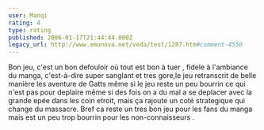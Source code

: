 ```yaml
---
user: Manqi
rating: 4
type: rating
published: 2006-01-17T21:44:44.000Z
legacy_url: http://www.emunova.net/veda/test/1287.htm#comment-4550
---
```

Bon jeu, c'est un bon defouloir où tout est bon à tuer , fidele à l'ambiance du manga, c'est-à-dire super sanglant et tres gore,le jeu retranscrit de belle manière les aventure de Gatts même si le jeu reste un peu bourrin ce qui n'est pas pour deplaire même si des fois on a du mal a se deplacer avec la grande epée dans les coin etroit, mais ça rajoute un coté strategique qui change du massacre. Bref ca reste un tres bon jeu pour les fans du manga mais est un peu trop bourrin pour les non-connaisseurs .